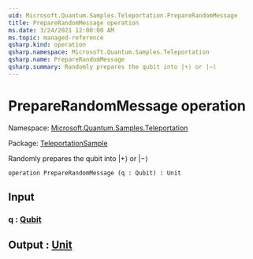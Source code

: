 ```yaml
---
uid: Microsoft.Quantum.Samples.Teleportation.PrepareRandomMessage
title: PrepareRandomMessage operation
ms.date: 3/24/2021 12:00:00 AM
ms.topic: managed-reference
qsharp.kind: operation
qsharp.namespace: Microsoft.Quantum.Samples.Teleportation
qsharp.name: PrepareRandomMessage
qsharp.summary: Randomly prepares the qubit into |+⟩ or |−⟩
---
```


# PrepareRandomMessage operation

Namespace: [Microsoft.Quantum.Samples.Teleportation](xref:Microsoft.Quantum.Samples.Teleportation)

Package: [TeleportationSample](https://nuget.org/packages/TeleportationSample)


Randomly prepares the qubit into |+⟩ or |−⟩

```qsharp
operation PrepareRandomMessage (q : Qubit) : Unit
```


## Input

### q : [Qubit](xref:microsoft.quantum.lang-ref.qubit)





## Output : [Unit](xref:microsoft.quantum.lang-ref.unit)

